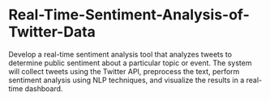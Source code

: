 # Real-Time-Sentiment-Analysis-of-Twitter-Data
Develop a real-time sentiment analysis tool that analyzes tweets to determine public sentiment about a particular topic or event. The system will collect tweets using the Twitter API, preprocess the text, perform sentiment analysis using NLP techniques, and visualize the results in a real-time dashboard.
